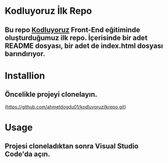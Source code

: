 # Kodluyoruz İlk Repo

## Bu repo [Kodluyoruz](https://www.kodluyoruz.org/) Front-End eğitiminde oluşturduğumuz ilk repo. İçerisinde bir adet README dosyası, bir adet de index.html dosyası barındırıyor.

# Installion
## Öncelikle projeyi clonelayın.
(https://github.com/ahmetdogdu01/kodluyoruzilkrepo.git)

# Usage
## Projesi cloneladıktan sonra Visual Studio Code'da açın.